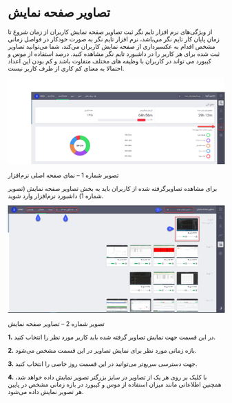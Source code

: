 # تصاویر صفحه نمایش

از ویژگی‌های نرم افزار تایم نگر ثبت تصاویر صفحه نمایش کاربران از زمان شروع تا زمان پایان کار تایم نگر می‌باشد، نرم افزار تایم نگر به صورت خودکار در فواصل زمانی مشخص اقدام به عکسبرداری از صفحه نمایش کاربران می‌کند، شما می‌توانید تصاویر ثبت شده برای هر کاربر را در داشبورد تایم نگر مشاهده کنید. درصد استفاده از موس و کیبورد می تواند در کاربران با وظیفه های مختلف متفاوت باشد و کم بودن این اعداد احتمالا به معنای کم کاری از طرف کاربر نیست.
 
![](1.png) 
 
تصویر شماره 1 – نمای صفحه اصلی نرم‌افزار

برای مشاهده تصاویرگرفته شده از کاربران باید به بخش تصاویر صفحه نمایش (تصویر شماره 1) داشبورد نرم‌افزار وارد شوید.

![](2.png)

 تصویر شماره 2 – تصاویر صفحه نمایش
 
**1.**	در این قسمت جهت نمایش تصاویر گرفته شده باید کاربر مورد نظر را انتخاب کنید.

**2.**	بازه زمانی مورد نظر برای نمایش تصاویر در این قسمت مشخص می‌شود.

**3.**	جهت دسترسی سریع‌تر می‌توانید در این قسمت روز خاصی را انتخاب کنید.

**4.**	با کلیک بر روی هر یک از تصاویر در سایز بزرگتر تصویر نمایش داده خواهد شد، همچنین اطلاعاتی مانند میزان استفاده از موس و کیبورد در بازه زمانی مشخص در پایین هر تصویر نمایش داده می‌شود.

